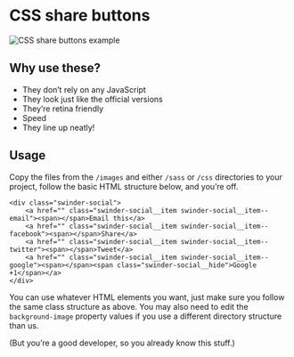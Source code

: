 # CSS share buttons

![CSS share buttons example](http://www.philswan.co.uk/share/share-buttons.gif)

## Why use these?

* They don’t rely on any JavaScript
* They look just like the official versions
* They’re retina friendly
* Speed
* They line up neatly!


## Usage

Copy the files from the `/images` and either `/sass` or `/css` directories to your project, follow the basic HTML structure below, and you’re off.

```
<div class="swinder-social">
    <a href="" class="swinder-social__item swinder-social__item--email"><span></span>Email this</a>
    <a href="" class="swinder-social__item swinder-social__item--facebook"><span></span>Share</a>
    <a href="" class="swinder-social__item swinder-social__item--twitter"><span></span>Tweet</a>
    <a href="" class="swinder-social__item swinder-social__item--google"><span></span><span class="swinder-social__hide">Google +1</span></a>
</div>
```

You can use whatever HTML elements you want, just make sure you follow the same class structure as above. You may also need to edit the `background-image` property values if you use a different directory structure than us.

(But you’re a good developer, so you already know this stuff.)
